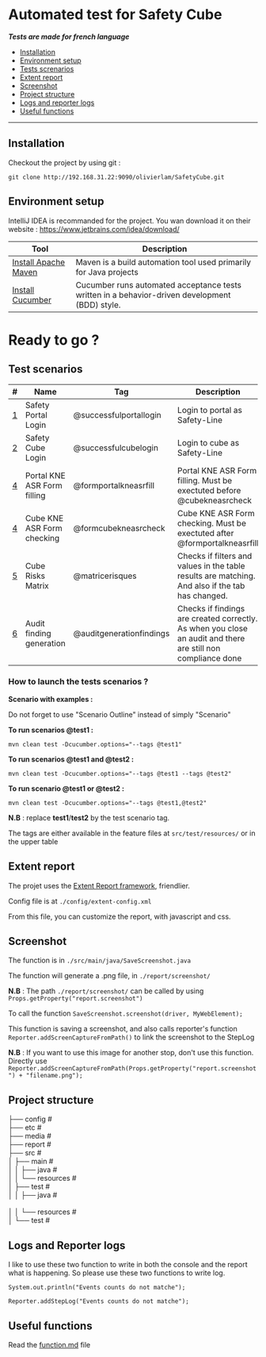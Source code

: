 # Automated test for Safety Cube

***Tests are made for french language***

 - [Installation](#installation)
 - [Environment setup](#environment-setup)
 - [Tests screnarios](#test-scenarios)
 - [Extent report](#extent-report)
 - [Screenshot](#screenshot)
 - [Project structure](#project-structure)
 - [Logs and reporter logs](#logs-and-reporter-logs)
 - [Useful functions](#useful-functions)
 
---

## Installation
Checkout the project by using git :

    git clone http://192.168.31.22:9090/olivierlam/SafetyCube.git

## Environment setup

IntelliJ IDEA is recommanded for the project. You wan download it on their website : https://www.jetbrains.com/idea/download/

| Tool | Description |
| -- | -- |
| [Install Apache Maven](http://192.168.31.22:9090/olivierlam/SafetyCube/blob/master/installmvn.md) | Maven is a build automation tool used primarily for Java projects |
| [Install Cucumber](https://www.jetbrains.com/help/idea/enabling-cucumber-support-in-project.html) | Cucumber runs automated acceptance tests written in a behavior-driven development (BDD) style. |

# Ready to go ?

## Test scenarios

| # | Name | Tag | Description |
| -- | -- | -- | -- |
| [1](http://192.168.31.22:9090/olivierlam/SafetyCube/issues/1) | Safety Portal Login | @successfulportallogin | Login to portal as Safety-Line |
| [2](http://192.168.31.22:9090/olivierlam/SafetyCube/issues/2) | Safety Cube Login | @successfulcubelogin | Login to cube as Safety-Line |
| [4](http://192.168.31.22:9090/olivierlam/SafetyCube/issues/7) | Portal KNE ASR Form filling | @formportalkneasrfill| Portal KNE ASR Form filling. Must be exectuted before @cubekneasrcheck|
| [4](http://192.168.31.22:9090/olivierlam/SafetyCube/issues/8) | Cube KNE ASR Form checking | @formcubekneasrcheck| Cube KNE ASR Form checking. Must be exectuted after @formportalkneasrfill|
| [5](http://192.168.31.22:9090/olivierlam/SafetyCube/issues/15) | Cube Risks Matrix | @matricerisques | Checks if filters and values in the table results are matching. And also if the tab has changed. |
| [6](http://192.168.31.22:9090/olivierlam/SafetyCube/issues/21) | Audit finding generation | @auditgenerationfindings | Checks if findings are created correctly. As when you close an audit and there are still non compliance done |

### How to launch the tests scenarios ?

**Scenario with examples :**

Do not forget to use "Scenario Outline" instead of simply "Scenario"

**To run scenarios @test1 :**

`mvn clean test -Dcucumber.options="--tags @test1"`

**To run scenarios @test1 and @test2 :**

`mvn clean test -Dcucumber.options="--tags @test1 --tags @test2"`

**To run scenario @test1 or @test2 :**

`mvn clean test -Dcucumber.options="--tags @test1,@test2"`

**N.B** : replace **test1**/**test2** by the test scenario tag. 

The tags are either available in the feature files at ``src/test/resources/`` or in the upper table

## Extent report
The projet uses the [Extent Report framework](http://extentreports.com/), friendlier.

Config file is at `./config/extent-config.xml`

From this file, you can customize the report, with javascript and css.

## Screenshot
The function is in ``./src/main/java/SaveScreenshot.java``

The function will generate a .png file, in ``./report/screenshot/``

**N.B** : The path ``./report/screenshot/`` can be called by using `Props.getProperty("report.screenshot")` 

To call the function ``SaveScreenshot.screenshot(driver, MyWebElement);``

This function is saving a screenshot, and also calls reporter's function ``Reporter.addScreenCaptureFromPath()`` to link the screenshot to the StepLog

**N.B** : If you want to use this image for another stop, don't use this function. Directly use `Reporter.addScreenCaptureFromPath(Props.getProperty("report.screenshot") + "filename.png");`


## Project structure
├── config                  #<br>
├── etc                     #<br>
├── media                   #<br>
├── report                  #<br>
├── src                     #<br>
│   ├── main                #<br>
│   │   ├── java            #<br>
│   │   └── resources       #<br>
│   ├── test                #<br>
│   │   ├── java            #<br>       
│   │   └── resources       #<br>
│   └── test                #<br>


## Logs and Reporter logs

I like to use these two function to write in both the console and the report what is happening. So please use these two functions to write log.

``
System.out.println("Events counts do not matche");
``

``
Reporter.addStepLog("Events counts do not matche"); 
``


## Useful functions

Read the [function.md](function.md) file

